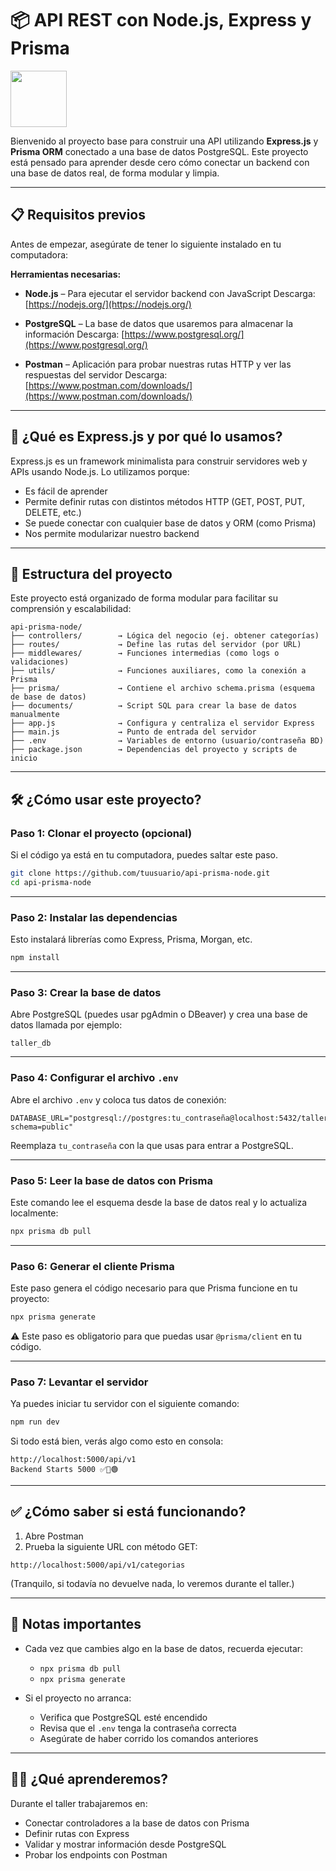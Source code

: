 # 📦 API REST con Node.js, Express y Prisma

<img src="https://user-images.githubusercontent.com/13700/35731649-652807e8-080e-11e8-88fd-1b2f6d553b2d.png" height=90>

Bienvenido al proyecto base para construir una API utilizando **Express.js** y **Prisma ORM** conectado a una base de datos PostgreSQL. Este proyecto está pensado para aprender desde cero cómo conectar un backend con una base de datos real, de forma modular y limpia.

---

## 📋 Requisitos previos

Antes de empezar, asegúrate de tener lo siguiente instalado en tu computadora:

**Herramientas necesarias:**

* **Node.js** – Para ejecutar el servidor backend con JavaScript
  Descarga: [https://nodejs.org/](https://nodejs.org/)

* **PostgreSQL** – La base de datos que usaremos para almacenar la información
  Descarga: [https://www.postgresql.org/](https://www.postgresql.org/)

* **Postman** – Aplicación para probar nuestras rutas HTTP y ver las respuestas del servidor
  Descarga: [https://www.postman.com/downloads/](https://www.postman.com/downloads/)

---

## 🧠 ¿Qué es Express.js y por qué lo usamos?

Express.js es un framework minimalista para construir servidores web y APIs usando Node.js. Lo utilizamos porque:

* Es fácil de aprender
* Permite definir rutas con distintos métodos HTTP (GET, POST, PUT, DELETE, etc.)
* Se puede conectar con cualquier base de datos y ORM (como Prisma)
* Nos permite modularizar nuestro backend

---

## 📁 Estructura del proyecto

Este proyecto está organizado de forma modular para facilitar su comprensión y escalabilidad:

```
api-prisma-node/
├── controllers/        → Lógica del negocio (ej. obtener categorías)
├── routes/             → Define las rutas del servidor (por URL)
├── middlewares/        → Funciones intermedias (como logs o validaciones)
├── utils/              → Funciones auxiliares, como la conexión a Prisma
├── prisma/             → Contiene el archivo schema.prisma (esquema de base de datos)
├── documents/          → Script SQL para crear la base de datos manualmente
├── app.js              → Configura y centraliza el servidor Express
├── main.js             → Punto de entrada del servidor
├── .env                → Variables de entorno (usuario/contraseña BD)
├── package.json        → Dependencias del proyecto y scripts de inicio
```

---

## 🛠️ ¿Cómo usar este proyecto?

### Paso 1: Clonar el proyecto (opcional)

Si el código ya está en tu computadora, puedes saltar este paso.

```bash
git clone https://github.com/tuusuario/api-prisma-node.git
cd api-prisma-node
```

---

### Paso 2: Instalar las dependencias

Esto instalará librerías como Express, Prisma, Morgan, etc.

```bash
npm install
```

---

### Paso 3: Crear la base de datos

Abre PostgreSQL (puedes usar pgAdmin o DBeaver) y crea una base de datos llamada por ejemplo:

```
taller_db
```

---

### Paso 4: Configurar el archivo `.env`

Abre el archivo `.env` y coloca tus datos de conexión:

```
DATABASE_URL="postgresql://postgres:tu_contraseña@localhost:5432/taller_db?schema=public"
```

Reemplaza `tu_contraseña` con la que usas para entrar a PostgreSQL.

---

### Paso 5: Leer la base de datos con Prisma

Este comando lee el esquema desde la base de datos real y lo actualiza localmente:

```bash
npx prisma db pull
```

---

### Paso 6: Generar el cliente Prisma

Este paso genera el código necesario para que Prisma funcione en tu proyecto:

```bash
npx prisma generate
```

⚠️ Este paso es obligatorio para que puedas usar `@prisma/client` en tu código.

---

### Paso 7: Levantar el servidor

Ya puedes iniciar tu servidor con el siguiente comando:

```bash
npm run dev
```

Si todo está bien, verás algo como esto en consola:

```
http://localhost:5000/api/v1
Backend Starts 5000 ✅💪🟢
```

---

## ✅ ¿Cómo saber si está funcionando?

1. Abre Postman
2. Prueba la siguiente URL con método GET:

```
http://localhost:5000/api/v1/categorias
```

(Tranquilo, si todavía no devuelve nada, lo veremos durante el taller.)

---

## 🧠 Notas importantes

* Cada vez que cambies algo en la base de datos, recuerda ejecutar:

  * `npx prisma db pull`
  * `npx prisma generate`

* Si el proyecto no arranca:

  * Verifica que PostgreSQL esté encendido
  * Revisa que el `.env` tenga la contraseña correcta
  * Asegúrate de haber corrido los comandos anteriores

---

## 🧑‍🏫 ¿Qué aprenderemos?

Durante el taller trabajaremos en:

* Conectar controladores a la base de datos con Prisma
* Definir rutas con Express
* Validar y mostrar información desde PostgreSQL
* Probar los endpoints con Postman

